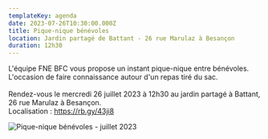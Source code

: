 ```yaml
---
templateKey: agenda
date: 2023-07-26T10:30:00.000Z
title: Pique-nique bénévoles
location: Jardin partagé de Battant - 26 rue Marulaz à Besançon
duration: 12h30
---
```

L'équipe FNE BFC vous propose un instant pique-nique entre bénévoles. L'occasion de faire connaissance autour d'un repas tiré du sac.\
\
Rendez-vous le mercredi 26 juillet 2023 à 12h30 au jardin partagé à Battant, 26 rue Marulaz à Besançon.\
Localisation : <https://rb.gy/43ji8>

![Pique-nique bénévoles - juillet 2023](/img/copie-de-copie-de-pique-nique-bénévole.jpg?nf_resize=fit&w=400#center "Pique-nique bénévoles - juillet 2023")